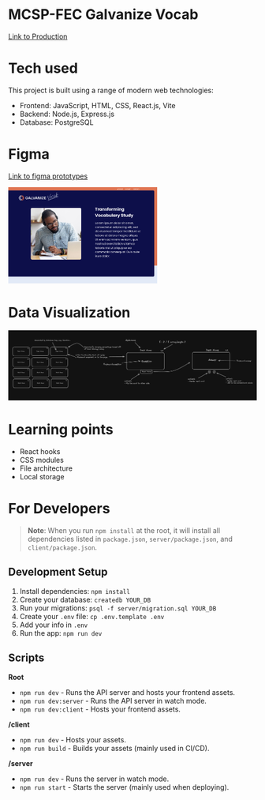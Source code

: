 # MCSP-FEC Galvanize Vocab

[Link to Production](https://galvanizeflashcardsfrontend.onrender.com/)


# Tech used
This project is built using a range of modern web technologies:

- Frontend: JavaScript, HTML, CSS, React.js, Vite
- Backend: Node.js, Express.js
- Database: PostgreSQL

# Figma
[Link to figma prototypes](https://www.figma.com/file/Xt5caplEti9Oabgd0SoPR9/mcsp-fec?type=design&node-id=0%3A1&mode=design&t=2raNTk6dwRCgiTOA-1)

<img src="client/public/figma-landing.png" width="60%" height="60%">


# Data Visualization
![Alt text](client/public/LocalStorageDiagram.png)

# Learning points
- React hooks
- CSS modules
- File architecture
- Local storage 

# For Developers

> **Note**: When you run `npm install` at the root, it will install all dependencies listed in `package.json`, `server/package.json`, and `client/package.json`.

## Development Setup

1. Install dependencies: `npm install`
1. Create your database: `createdb YOUR_DB`
1. Run your migrations: `psql -f server/migration.sql YOUR_DB`
1. Create your `.env` file: `cp .env.template .env`
1. Add your info in `.env`
1. Run the app: `npm run dev`

## Scripts

**Root**

- `npm run dev` - Runs the API server and hosts your frontend assets.
- `npm run dev:server` - Runs the API server in watch mode.
- `npm run dev:client` - Hosts your frontend assets.

**/client**

- `npm run dev` - Hosts your assets.
- `npm run build` - Builds your assets (mainly used in CI/CD).

**/server**

- `npm run dev` - Runs the server in watch mode.
- `npm run start` - Starts the server (mainly used when deploying).

